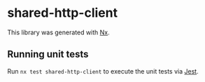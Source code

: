 # shared-http-client

This library was generated with [Nx](https://nx.dev).

## Running unit tests

Run `nx test shared-http-client` to execute the unit tests via [Jest](https://jestjs.io).
